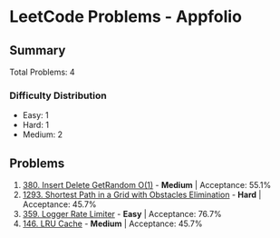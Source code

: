 # LeetCode Problems - Appfolio

## Summary
Total Problems: 4

### Difficulty Distribution

- Easy: 1
- Hard: 1
- Medium: 2

## Problems

1. [380. Insert Delete GetRandom O(1)](https://leetcode.com/problems/insert-delete-getrandom-o1/) - **Medium** | Acceptance: 55.1%
2. [1293. Shortest Path in a Grid with Obstacles Elimination](https://leetcode.com/problems/shortest-path-in-a-grid-with-obstacles-elimination/) - **Hard** | Acceptance: 45.7%
3. [359. Logger Rate Limiter](https://leetcode.com/problems/logger-rate-limiter/) - **Easy** | Acceptance: 76.7%
4. [146. LRU Cache](https://leetcode.com/problems/lru-cache/) - **Medium** | Acceptance: 45.7%